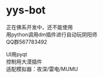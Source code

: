 # yys-bot

正在佛系开发中，还不能使用  
用python调用dm插件进行自动玩阴阳师  
QQ群567783492  


UI用pyqt  
控制用大漠插件  
适配模拟器：夜深/雷电/MUMU  

